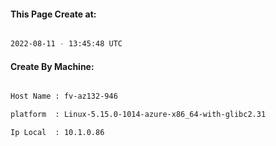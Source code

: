 
   
#### This Page Create at:

```bash

2022-08-11 - 13:45:48 UTC

```

#### Create By Machine:

```bash

Host Name : fv-az132-946

platform  : Linux-5.15.0-1014-azure-x86_64-with-glibc2.31

Ip Local  : 10.1.0.86

```

